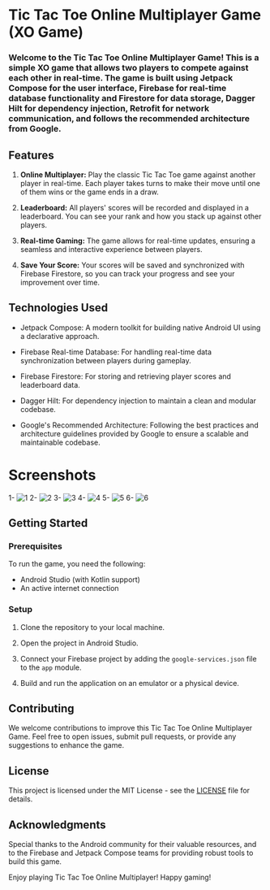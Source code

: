 # Tic Tac Toe Online Multiplayer Game (XO Game)

### Welcome to the Tic Tac Toe Online Multiplayer Game! This is a simple XO game that allows two players to compete against each other in real-time. The game is built using Jetpack Compose for the user interface, Firebase for real-time database functionality and Firestore for data storage, Dagger Hilt for dependency injection, Retrofit for network communication, and follows the recommended architecture from Google.

## Features

1. **Online Multiplayer:** Play the classic Tic Tac Toe game against another player in real-time. Each player takes turns to make their move until one of them wins or the game ends in a draw.

2. **Leaderboard:** All players' scores will be recorded and displayed in a leaderboard. You can see your rank and how you stack up against other players.

3. **Real-time Gaming:** The game allows for real-time updates, ensuring a seamless and interactive experience between players.

4. **Save Your Score:** Your scores will be saved and synchronized with Firebase Firestore, so you can track your progress and see your improvement over time.

## Technologies Used

- Jetpack Compose: A modern toolkit for building native Android UI using a declarative approach.

- Firebase Real-time Database: For handling real-time data synchronization between players during gameplay.

- Firebase Firestore: For storing and retrieving player scores and leaderboard data.

- Dagger Hilt: For dependency injection to maintain a clean and modular codebase.

- Google's Recommended Architecture: Following the best practices and architecture guidelines provided by Google to ensure a scalable and maintainable codebase.

# Screenshots
1- ![1](https://github.com/team-chocolate-cake/Tic-Tac-Toe/assets/87489620/4025d79f-13f3-40ea-b248-546b5d9760c8)
2- ![2](https://github.com/team-chocolate-cake/Tic-Tac-Toe/assets/87489620/c3934ef1-eb9e-4db8-970e-37dbaa7d10c0)
3- ![3](https://github.com/team-chocolate-cake/Tic-Tac-Toe/assets/87489620/21cbb2ad-2105-4bb2-a610-c4a003b99c28)
4- ![4](https://github.com/team-chocolate-cake/Tic-Tac-Toe/assets/87489620/f3e5650b-47a6-405f-8d43-a9b8a4bdb568)
5- ![5](https://github.com/team-chocolate-cake/Tic-Tac-Toe/assets/87489620/2bef795f-7fd2-4629-b641-ce16dc25ab8e)
6- ![6](https://github.com/team-chocolate-cake/Tic-Tac-Toe/assets/87489620/b9278030-4490-490f-93a9-ecd9f15de621)

## Getting Started

### Prerequisites

To run the game, you need the following:

- Android Studio (with Kotlin support)
- An active internet connection

### Setup

1. Clone the repository to your local machine.

2. Open the project in Android Studio.

3. Connect your Firebase project by adding the `google-services.json` file to the `app` module.

4. Build and run the application on an emulator or a physical device.

## Contributing

We welcome contributions to improve this Tic Tac Toe Online Multiplayer Game. Feel free to open issues, submit pull requests, or provide any suggestions to enhance the game.

## License

This project is licensed under the MIT License - see the [LICENSE](LICENSE) file for details.

## Acknowledgments

Special thanks to the Android community for their valuable resources, and to the Firebase and Jetpack Compose teams for providing robust tools to build this game.

Enjoy playing Tic Tac Toe Online Multiplayer! Happy gaming!
